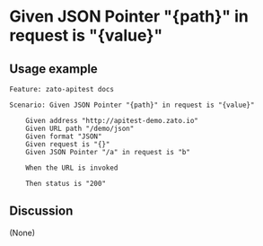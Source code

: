 
Given JSON Pointer "{path}" in request is "{value}"
=============================================================================================================

Usage example
-------------

```
Feature: zato-apitest docs

Scenario: Given JSON Pointer "{path}" in request is "{value}"

    Given address "http://apitest-demo.zato.io"
    Given URL path "/demo/json"
    Given format "JSON"
    Given request is "{}"
    Given JSON Pointer "/a" in request is "b"

    When the URL is invoked

    Then status is "200"
```

Discussion
----------

(None)